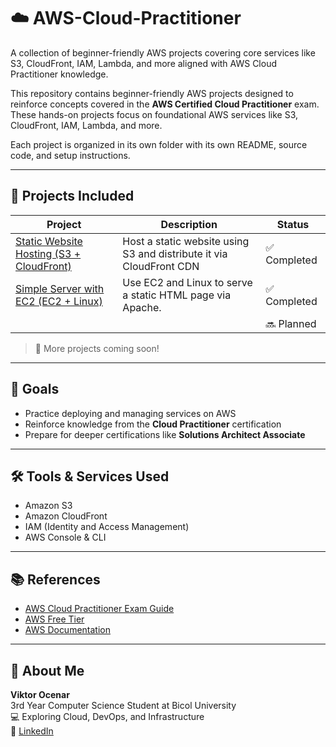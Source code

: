 # ☁️ AWS-Cloud-Practitioner
A collection of beginner-friendly AWS projects covering core services like S3, CloudFront, IAM, Lambda, and more aligned with AWS Cloud Practitioner knowledge.

This repository contains beginner-friendly AWS projects designed to reinforce concepts covered in the **AWS Certified Cloud Practitioner** exam. These hands-on projects focus on foundational AWS services like S3, CloudFront, IAM, Lambda, and more.

Each project is organized in its own folder with its own README, source code, and setup instructions.

---

## 📁 Projects Included

| Project                                                                 | Description                                                         | Status          |
|-------------------------------------------------------------------------|---------------------------------------------------------------------|-----------------|
| [Static Website Hosting (S3 + CloudFront)](./static-site-s3-cloudfront) | Host a static website using S3 and distribute it via CloudFront CDN | ✅ Completed   |
| [Simple Server with EC2 (EC2 + Linux)](./ec2-simple-web-server)         | Use EC2 and Linux to serve a static HTML page via Apache.           | ✅ Completed   |
|                                                                         |                                                                     | 🔜 Planned     |

> 🔧 More projects coming soon!

---

## 🎯 Goals

- Practice deploying and managing services on AWS
- Reinforce knowledge from the **Cloud Practitioner** certification
- Prepare for deeper certifications like **Solutions Architect Associate**

---

## 🛠️ Tools & Services Used

- Amazon S3
- Amazon CloudFront
- IAM (Identity and Access Management)
- AWS Console & CLI

---

## 📚 References

- [AWS Cloud Practitioner Exam Guide](https://aws.amazon.com/certification/certified-cloud-practitioner/)
- [AWS Free Tier](https://aws.amazon.com/free/)
- [AWS Documentation](https://docs.aws.amazon.com/)

---

## 👋 About Me

**Viktor Ocenar**  
3rd Year Computer Science Student at Bicol University  
💻 Exploring Cloud, DevOps, and Infrastructure  
🔗 [LinkedIn](https://www.linkedin.com/in/viktorocenar)


